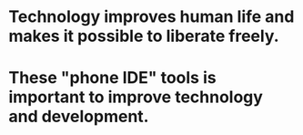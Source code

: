 # Technology improves human life and makes it possible to liberate freely.

# These "phone IDE" tools is important to improve technology and development.
